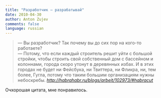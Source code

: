 ```yaml
---
title: "Разработчик — разрабатывай"
date: 2010-04-30
author: Anton Zujev
comments: false
language: russian
---
```

> — Вы разработчик? Так почему вы до сих пор на кого-то работаете?  
> — Потому, что если каждый строитель решит уйти с большой стройки, чтобы строить свой собственный дом с бассейном и колоннами, города скоро утонут в деревянных избах. И в этих городах не будет ни Фейсбука, ни Твиттера, ни Фликра, ни, тем более, Гугла, потому что таким большим организациям нужны небоскребы.
> <cite>http://habrahabr.ru/blogs/arbeit/102973/#habracut</cite>

Очхорошая цитата, мне понравилось.